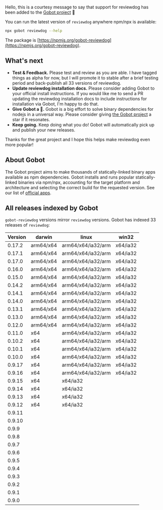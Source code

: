 Hello, this is a courtesy message to say that support for reviewdog has been added to the [Gobot project](https://www.npmjs.com/package/gobot) 🎸

You can run the latest version of `reviewdog` anywhere npm/npx is available:

```bash
npx gobot reviewdog --help
```

The package is [https://npmjs.org/gobot-reviewdog](https://npmjs.org/gobot-reviewdog).

## What's next

- **Test & Feedback.** Please test and review as you are able. I have tagged things as alpha for now, but I will promote it to stable after a brief testing period and back-publish all 33 versions of reviewdog.
- **Update reviewdog installation docs.** Please consider adding Gobot to your official install instructions. If you would like me to send a PR updating the reviewdog installation docs to include instructions for installation via Gobot, I'm happy to do that.
- **Give Gobot a 💫.** Gobot is a big effort to solve binary dependencies for nodejs in a universal way. Please consider giving [the Gobot project](https://github.com/benallfree/gobot) a star if it resonates.
- **Keep going.** Keep doing what you do! Gobot will automatically pick up and publish your new releases.

Thanks for the great project and I hope this helps make reviewdog even more popular!

## About Gobot

The Gobot project aims to make thousands of statically-linked binary apps available as npm dependencies. Gobot installs and runs popular statically-linked binaries via npm/npx, accounting for the target platform and architecture and selecting the correct build for the requested version. See our list of [official apps](https://www.npmjs.com/package/gobot#official-gobot-apps).

## All releases indexed by Gobot

`gobot-reviewdog` versions mirror `reviewdog` versions. Gobot has indexed 33 releases of `reviewdog`:

| Version | darwin    | linux              | win32    |
| ------- | --------- | ------------------ | -------- |
| 0.17.2  | arm64/x64 | arm64/x64/ia32/arm | x64/ia32 |
| 0.17.1  | arm64/x64 | arm64/x64/ia32/arm | x64/ia32 |
| 0.17.0  | arm64/x64 | arm64/x64/ia32/arm | x64/ia32 |
| 0.16.0  | arm64/x64 | arm64/x64/ia32/arm | x64/ia32 |
| 0.15.0  | arm64/x64 | arm64/x64/ia32/arm | x64/ia32 |
| 0.14.2  | arm64/x64 | arm64/x64/ia32/arm | x64/ia32 |
| 0.14.1  | arm64/x64 | arm64/x64/ia32/arm | x64/ia32 |
| 0.14.0  | arm64/x64 | arm64/x64/ia32/arm | x64/ia32 |
| 0.13.1  | arm64/x64 | arm64/x64/ia32/arm | x64/ia32 |
| 0.13.0  | arm64/x64 | arm64/x64/ia32/arm | x64/ia32 |
| 0.12.0  | arm64/x64 | arm64/x64/ia32/arm | x64/ia32 |
| 0.11.0  | x64       | arm64/x64/ia32/arm | x64/ia32 |
| 0.10.2  | x64       | arm64/x64/ia32/arm | x64/ia32 |
| 0.10.1  | x64       | arm64/x64/ia32/arm | x64/ia32 |
| 0.10.0  | x64       | arm64/x64/ia32/arm | x64/ia32 |
| 0.9.17  | x64       | arm64/x64/ia32/arm | x64/ia32 |
| 0.9.16  | x64       | arm64/x64/ia32/arm | x64/ia32 |
| 0.9.15  | x64       | x64/ia32           |          |
| 0.9.14  | x64       | x64/ia32           |          |
| 0.9.13  | x64       | x64/ia32           |          |
| 0.9.12  | x64       | x64/ia32           |          |
| 0.9.11  |           |                    |          |
| 0.9.10  |           |                    |          |
| 0.9.9   |           |                    |          |
| 0.9.8   |           |                    |          |
| 0.9.7   |           |                    |          |
| 0.9.6   |           |                    |          |
| 0.9.5   |           |                    |          |
| 0.9.4   |           |                    |          |
| 0.9.3   |           |                    |          |
| 0.9.2   |           |                    |          |
| 0.9.1   |           |                    |          |
| 0.9.0   |           |                    |          |
